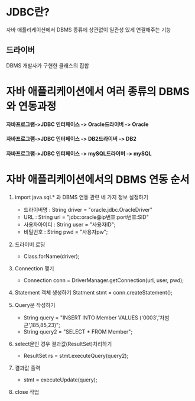 JDBC란?
===============
자바 애플리케이션에서 DBMS 종류에 상관없이 일관성 있게 연결해주는 기능


드라이버
-----------------------------
DBMS 개발사가 구현한 클래스의 집합

자바 애플리케이션에서 여러 종류의 DBMS와 연동과정
========================

#### 자바프로그램->JDBC 인터페이스 -> Oracle드라이버 -> Oracle

#### 자바프로그램->JDBC 인터페이스 -> DB2드라이버    -> DB2
                            
#### 자바프로그램->JDBC 인터페이스 -> mySQL드라이버  -> mySQL


자바 애플리케이션에서의 DBMS 연동 순서
======================================

1. import java.sql.* 과 DBMS 연돟 관련 네 가지 정보 설정하기
    * 드라이버명 : String driver = "oracle.jdbc.OracleDriver"
    *  URL : String url = "jdbc:oracle@ip번호:port번호:SID"
    *  사용자아이디 : String user = "사용자ID";
   *  비밀번호 : String pwd = "사용자pw";
  
2. 드라이버 로딩
   * Class.forName(driver);
  
3. Connection 맺기
    * Connection conn = DriverManager.getConnection(url, user, pwd);

4. Statement 객체 생성하기
  Statment stmt = conn.createStatement();

5. Query문 작성하기
    * String query = "INSERT INTO Member VALUES ('0003','차범근',185,85,23)";
    * String query2 = "SELECT * FROM Member";

6. select문인 경우 결과값(ResultSet)처리하기
    * ResultSet rs = stmt.executeQuery(query2);

7. 결과값 출력
    * stmt = executeUpdate(query);

8. close 작업
